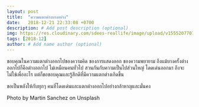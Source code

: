 ```yaml
---
layout: post
title:  "ความแตกต่างบางอย่าง"
date:   2018-12-21 22:33:08 +0700
description: # Add post description (optional)
img: https://res.cloudinary.com/sdees-reallife/image/upload/v1555207707/Screenshot_from_2019-04-14_09-06-54.png # Add image post (optional)
tags: [2018-12]
author: # Add name author (optional)
---
```

ขอบคุณในความแตกต่างออกไปของความคิด ของการแสดงออก ของความพยายาม ถึงแม้บางครั้งต่างออกไปก็คือต่างออกไป ไม่เหมือนคนทั่วไป สวนกันกับความเป็นไปส่วนใหญ่ โดดเด่นออกมา ถึงจะไม่ใช่เพื่ออะไร แต่ก็ขอขอบคุณและรู้สึกดีที่มีความแตกต่างเกิดขึ้น

ขอเป็นพลังให้กับทุกๆ คนที่โดดเด่นและแตกต่างออกไปอย่างกล้าหาญและมั่นคง

Photo by Martin Sanchez on Unsplash
